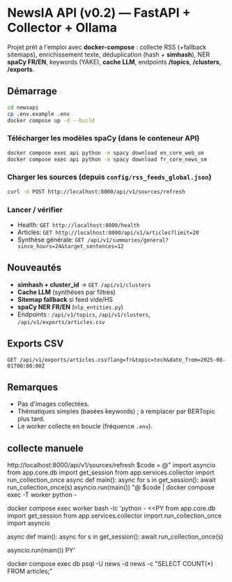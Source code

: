 # NewsIA API (v0.2) — FastAPI + Collector + Ollama

Projet prêt à l'emploi avec **docker-compose** : collecte RSS (+fallback sitemaps), enrichissement texte, déduplication (hash + **simhash**), NER **spaCy FR/EN**, keywords (YAKE), **cache LLM**, endpoints **/topics**, **/clusters**, **/exports**.

## Démarrage

```bash
cd newsapi
cp .env.example .env
docker compose up -d --build
```

### Télécharger les modèles spaCy (dans le conteneur API)
```bash
docker compose exec api python -m spacy download en_core_web_sm
docker compose exec api python -m spacy download fr_core_news_sm
```

### Charger les sources (depuis `config/rss_feeds_global.json`)
```bash
curl -X POST http://localhost:8000/api/v1/sources/refresh
```

### Lancer / vérifier
- Health: `GET http://localhost:8000/health`
- Articles: `GET http://localhost:8000/api/v1/articles?limit=20`
- Synthèse générale: `GET /api/v1/summaries/general?since_hours=24&target_sentences=12`

## Nouveautés
- **simhash + cluster_id** → `GET /api/v1/clusters`
- **Cache LLM** (synthèses par filtres)
- **Sitemap fallback** si feed vide/HS
- **spaCy NER FR/EN** (`nlp_entities.py`)
- Endpoints : `/api/v1/topics`, `/api/v1/clusters`, `/api/v1/exports/articles.csv`

## Exports CSV
```
GET /api/v1/exports/articles.csv?lang=fr&topic=tech&date_from=2025-08-01T00:00:00Z
```

## Remarques
- Pas d'images collectées.
- Thématiques simples (basées keywords) ; à remplacer par BERTopic plus tard.
- Le worker collecte en boucle (fréquence `.env`).

## collecte manuele
http://localhost:8000/api/v1/sources/refresh
$code = @"
import asyncio
from app.core.db import get_session
from app.services.collector import run_collection_once
async def main():
    async for s in get_session():
        await run_collection_once(s)
asyncio.run(main())
"@
$code | docker compose exec -T worker python -


docker compose exec worker bash -lc 'python - <<PY
from app.core.db import get_session
from app.services.collector import run_collection_once
import asyncio

async def main():
    async for s in get_session():
        await run_collection_once(s)

asyncio.run(main())
PY'

docker compose exec db psql -U news -d news -c "SELECT COUNT(*) FROM articles;"
